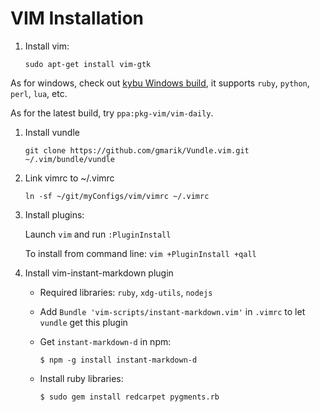 VIM Installation
================

1. Install vim:

	```text
	sudo apt-get install vim-gtk
	```

  As for windows, check out [kybu Windows build](https://bitbucket.org/kybu/vim-for-windows-single-drop), it supports `ruby`, `python`, `perl`, `lua`, etc.

  As for the latest build, try `ppa:pkg-vim/vim-daily`.

1. Install vundle

	```text
	git clone https://github.com/gmarik/Vundle.vim.git ~/.vim/bundle/vundle
	```

1. Link vimrc to ~/.vimrc

	```text
	ln -sf ~/git/myConfigs/vim/vimrc ~/.vimrc
	```

1. Install plugins:

	 Launch `vim` and run `:PluginInstall`

	 To install from command line: `vim +PluginInstall +qall`

1. Install vim-instant-markdown plugin

	- Required libraries: `ruby`, `xdg-utils`, `nodejs`

	- Add `Bundle 'vim-scripts/instant-markdown.vim'` in `.vimrc` to let `vundle` get this plugin

	- Get `instant-markdown-d` in npm: 

		```text
		$ npm -g install instant-markdown-d
		```

	- Install ruby libraries:

		```text
		$ sudo gem install redcarpet pygments.rb
		```
